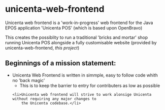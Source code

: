 unicenta-web-frontend
=====================
Unicenta web frontend is a 'work-in-progress' web frontend for the Java EPOS application 
'Unicenta POS' (which is based upon OpenBravo)

This creates the possiblity to run a traditional 'bricks and mortar' shop running Unicenta POS 
alongside a fully customisable website (provided by unicenta-web-frontend, <em>this project</em>)

Beginnings of a mission statement:
----------------------------------

<ul>
	<li>Unicenta Web Frontend is written in simmple, easy to follow code whith no 'back magic'
		<ul>
			<li>This is to keep the barrier to entry for contributers as low as possible</li>
		</ul>
			</li>
			
	<li>Unicenta web frontend will strive to work alonsige Unicenta without requiring any major changes to 
		the Unicenta codebase.</li> 
</ul> 
